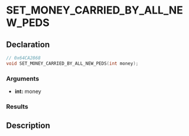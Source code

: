 # SET_MONEY_CARRIED_BY_ALL_NEW_PEDS

## Declaration
```cpp
// 0x64CA2868
void SET_MONEY_CARRIED_BY_ALL_NEW_PEDS(int money);
```

### Arguments
- **int:** money

### Results

## Description
